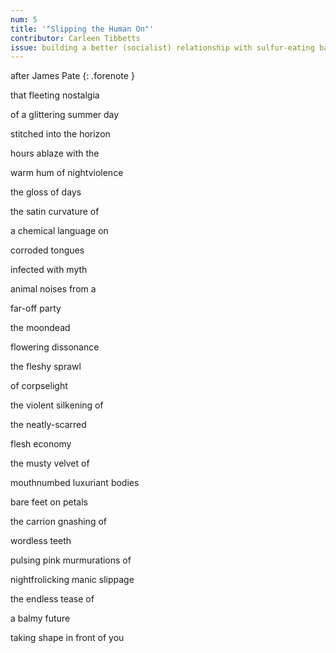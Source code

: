 ```yaml
---
num: 5
title: '"Slipping the Human On"'
contributor: Carleen Tibbetts
issue: building a better (socialist) relationship with sulfur-eating bacteria
---
```


after James Pate
{: .forenote }

that fleeting nostalgia

of a glittering summer day

stitched into the horizon

hours ablaze with the

warm hum of nightviolence

the gloss of days

the satin curvature of

a chemical language on

corroded tongues

infected with myth

animal noises from a

far-off party

the moondead

flowering dissonance

the fleshy sprawl

of corpselight

the violent silkening of

the neatly-scarred

flesh economy

the musty velvet of

mouthnumbed luxuriant bodies

bare feet on petals

the carrion gnashing of

wordless teeth

pulsing pink murmurations of

nightfrolicking manic slippage

the endless tease of

a balmy future

taking shape in front of you
